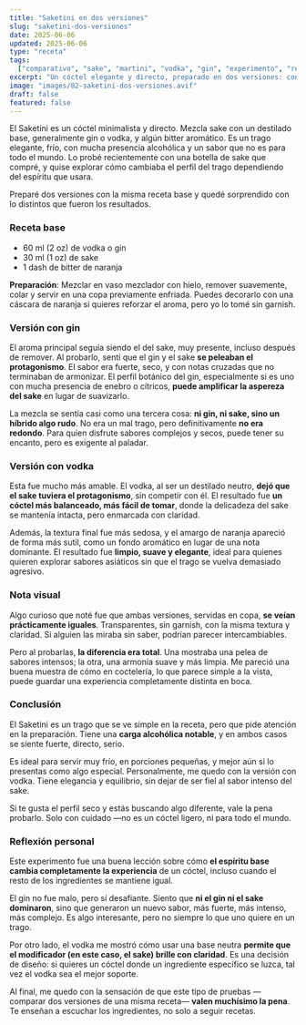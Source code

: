 ```yaml
---
title: "Saketini en dos versiones"
slug: "saketini-dos-versiones"
date: 2025-06-06
updated: 2025-06-06
type: "receta"
tags:
  ["comparativo", "sake", "martini", "vodka", "gin", "experimento", "refinado"]
excerpt: "Un cóctel elegante y directo, preparado en dos versiones: con gin y con vodka. Una comparación personal sobre cómo un mismo trago puede cambiar por completo con un solo ingrediente base."
image: "images/02-saketini-dos-versiones.avif"
draft: false
featured: false
---
```


El Saketini es un cóctel minimalista y directo. Mezcla sake con un destilado base, generalmente gin o vodka, y algún bitter aromático. Es un trago elegante, frío, con mucha presencia alcohólica y un sabor que no es para todo el mundo. Lo probé recientemente con una botella de sake que compré, y quise explorar cómo cambiaba el perfil del trago dependiendo del espíritu que usara.

Preparé dos versiones con la misma receta base y quedé sorprendido con lo distintos que fueron los resultados.

### Receta base

- 60 ml (2 oz) de vodka o gin
- 30 ml (1 oz) de sake
- 1 dash de bitter de naranja

**Preparación**: Mezclar en vaso mezclador con hielo, remover suavemente, colar y servir en una copa previamente enfriada. Puedes decorarlo con una cáscara de naranja si quieres reforzar el aroma, pero yo lo tomé sin garnish.

### Versión con gin

El aroma principal seguía siendo el del sake, muy presente, incluso después de remover. Al probarlo, sentí que el gin y el sake **se peleaban el protagonismo**. El sabor era fuerte, seco, y con notas cruzadas que no terminaban de armonizar. El perfil botánico del gin, especialmente si es uno con mucha presencia de enebro o cítricos, **puede amplificar la aspereza del sake** en lugar de suavizarlo.

La mezcla se sentía casi como una tercera cosa: **ni gin, ni sake, sino un híbrido algo rudo**. No era un mal trago, pero definitivamente **no era redondo**. Para quien disfrute sabores complejos y secos, puede tener su encanto, pero es exigente al paladar.

### Versión con vodka

Esta fue mucho más amable. El vodka, al ser un destilado neutro, **dejó que el sake tuviera el protagonismo**, sin competir con él. El resultado fue **un cóctel más balanceado, más fácil de tomar**, donde la delicadeza del sake se mantenía intacta, pero enmarcada con claridad.

Además, la textura final fue más sedosa, y el amargo de naranja apareció de forma más sutil, como un fondo aromático en lugar de una nota dominante. El resultado fue **limpio, suave y elegante**, ideal para quienes quieren explorar sabores asiáticos sin que el trago se vuelva demasiado agresivo.

### Nota visual

Algo curioso que noté fue que ambas versiones, servidas en copa, **se veían prácticamente iguales**. Transparentes, sin garnish, con la misma textura y claridad. Si alguien las miraba sin saber, podrían parecer intercambiables.

Pero al probarlas, **la diferencia era total**. Una mostraba una pelea de sabores intensos; la otra, una armonía suave y más limpia. Me pareció una buena muestra de cómo en coctelería, lo que parece simple a la vista, puede guardar una experiencia completamente distinta en boca.

### Conclusión

El Saketini es un trago que se ve simple en la receta, pero que pide atención en la preparación. Tiene una **carga alcohólica notable**, y en ambos casos se siente fuerte, directo, serio.

Es ideal para servir muy frío, en porciones pequeñas, y mejor aún si lo presentas como algo especial. Personalmente, me quedo con la versión con vodka. Tiene elegancia y equilibrio, sin dejar de ser fiel al sabor intenso del sake.

Si te gusta el perfil seco y estás buscando algo diferente, vale la pena probarlo. Solo con cuidado —no es un cóctel ligero, ni para todo el mundo.

### Reflexión personal

Este experimento fue una buena lección sobre cómo **el espíritu base cambia completamente la experiencia** de un cóctel, incluso cuando el resto de los ingredientes se mantiene igual.

El gin no fue malo, pero sí desafiante. Siento que **ni el gin ni el sake dominaron**, sino que generaron un nuevo sabor, más fuerte, más intenso, más complejo. Es algo interesante, pero no siempre lo que uno quiere en un trago.

Por otro lado, el vodka me mostró cómo usar una base neutra **permite que el modificador (en este caso, el sake) brille con claridad**. Es una decisión de diseño: si quieres un cóctel donde un ingrediente específico se luzca, tal vez el vodka sea el mejor soporte.

Al final, me quedo con la sensación de que este tipo de pruebas —comparar dos versiones de una misma receta— **valen muchísimo la pena**. Te enseñan a escuchar los ingredientes, no solo a seguir recetas.

